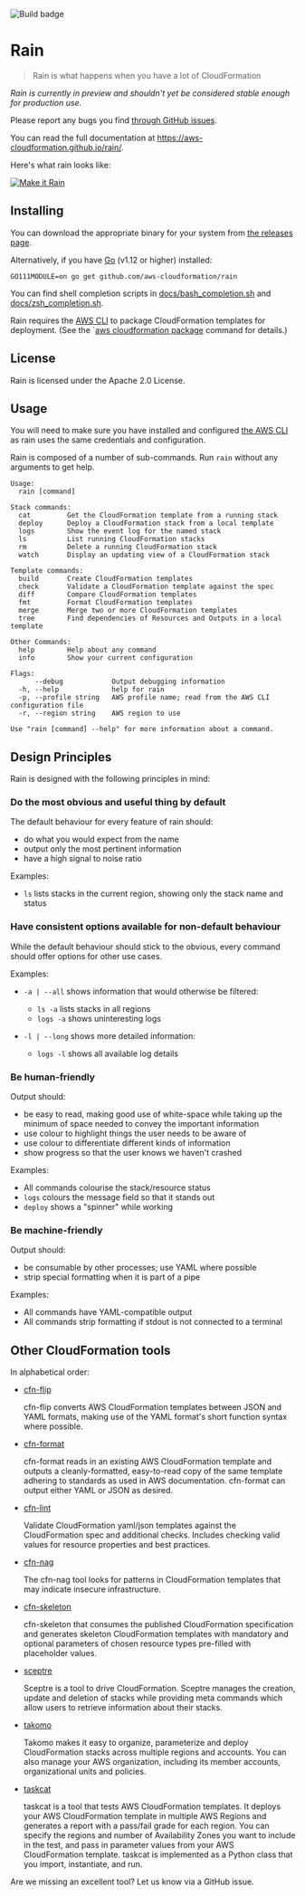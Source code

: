 ![Build badge](https://codebuild.eu-west-2.amazonaws.com/badges?uuid=eyJlbmNyeXB0ZWREYXRhIjoiWjJrNU1WSTg0OUswalBkRWFWQnVTeDk4Zm8xTGNiQ0NUNnNuYkxWWjZHcnNWMzlXOHZzMVJwTE1QTzFqcFNyTisxWmVPc0d6TFVnMnVNZjZRY2FyQmRNPSIsIml2UGFyYW1ldGVyU3BlYyI6IkE5K0tnNU5YRmQ3ZWE5VHUiLCJtYXRlcmlhbFNldFNlcmlhbCI6MX0%3D&branch=develop)

# Rain

> Rain is what happens when you have a lot of CloudFormation

*Rain is currently in preview and shouldn't yet be considered stable enough for production use.*

Please report any bugs you find [through GitHub issues](https://github.com/aws-cloudformation/rain/issues).

You can read the full documentation at <https://aws-cloudformation.github.io/rain/>.

Here's what rain looks like:

[![Make it Rain](https://asciinema.org/a/269609.png)](https://asciinema.org/a/269609?autoplay=1)

## Installing

You can download the appropriate binary for your system from [the releases page](https://github.com/aws-cloudformation/rain/releases).

Alternatively, if you have [Go](https://golang.org) (v1.12 or higher) installed:

`GO111MODULE=on go get github.com/aws-cloudformation/rain`

You can find shell completion scripts in [docs/bash_completion.sh](./docs/bash_completion.sh) and [docs/zsh_completion.sh](./docs/zsh_completion.sh).

Rain requires the [AWS CLI](https://aws.amazon.com/cli/) to package CloudFormation templates for deployment. (See the `[aws cloudformation package](https://docs.aws.amazon.com/cli/latest/reference/cloudformation/package.html) command for details.)

## License

Rain is licensed under the Apache 2.0 License. 

## Usage

You will need to make sure you have installed and configured [the AWS CLI](https://docs.aws.amazon.com/cli/latest/userguide/cli-chap-welcome.html) as rain uses the same credentials and configuration.

Rain is composed of a number of sub-commands. Run `rain` without any arguments to get help.

```
Usage:
  rain [command]

Stack commands:
  cat         Get the CloudFormation template from a running stack
  deploy      Deploy a CloudFormation stack from a local template
  logs        Show the event log for the named stack
  ls          List running CloudFormation stacks
  rm          Delete a running CloudFormation stack
  watch       Display an updating view of a CloudFormation stack

Template commands:
  build       Create CloudFormation templates
  check       Validate a CloudFormation template against the spec
  diff        Compare CloudFormation templates
  fmt         Format CloudFormation templates
  merge       Merge two or more CloudFormation templates
  tree        Find dependencies of Resources and Outputs in a local template

Other Commands:
  help        Help about any command
  info        Show your current configuration

Flags:
      --debug            Output debugging information
  -h, --help             help for rain
  -p, --profile string   AWS profile name; read from the AWS CLI configuration file
  -r, --region string    AWS region to use

Use "rain [command] --help" for more information about a command.
```

## Design Principles

Rain is designed with the following principles in mind:

### Do the most obvious and useful thing by default

The default behaviour for every feature of rain should:
* do what you would expect from the name
* output only the most pertinent information
* have a high signal to noise ratio

Examples:

* `ls` lists stacks in the current region, showing only the stack name and status

### Have consistent options available for non-default behaviour

While the default behaviour should stick to the obvious, every command should offer options for other use cases.

Examples:

* `-a | --all` shows information that would otherwise be filtered:
    * `ls -a` lists stacks in all regions
    * `logs -a` shows uninteresting logs

* `-l | --long` shows more detailed information:
    * `logs -l` shows all available log details

### Be human-friendly

Output should:
* be easy to read, making good use of white-space while taking up the minimum of space needed to convey the important information
* use colour to highlight things the user needs to be aware of
* use colour to differentiate different kinds of information
* show progress so that the user knows we haven't crashed

Examples:

* All commands colourise the stack/resource status
* `logs` colours the message field so that it stands out
* `deploy` shows a "spinner" while working

### Be machine-friendly

Output should:
* be consumable by other processes; use YAML where possible
* strip special formatting when it is part of a pipe

Examples:

* All commands have YAML-compatible output
* All commands strip formatting if stdout is not connected to a terminal

## Other CloudFormation tools

In alphabetical order:

* [cfn-flip](https://github.com/awslabs/aws-cfn-template-flip)

    cfn-flip converts AWS CloudFormation templates between JSON and YAML formats, making use of the YAML format's short function syntax where possible.

* [cfn-format](https://github.com/awslabs/aws-cloudformation-template-formatter)

    cfn-format reads in an existing AWS CloudFormation template and outputs a cleanly-formatted, easy-to-read copy of the same template adhering to standards as used in AWS documentation. cfn-format can output either YAML or JSON as desired.

* [cfn-lint](https://github.com/aws-cloudformation/cfn-python-lint)

    Validate CloudFormation yaml/json templates against the CloudFormation spec and additional checks. Includes checking valid values for resource properties and best practices.

* [cfn-nag](https://github.com/stelligent/cfn_nag)

    The cfn-nag tool looks for patterns in CloudFormation templates that may indicate insecure infrastructure.

* [cfn-skeleton](https://github.com/awslabs/aws-cloudformation-template-builder)

    cfn-skeleton that consumes the published CloudFormation specification and generates skeleton CloudFormation templates with mandatory and optional parameters of chosen resource types pre-filled with placeholder values.

* [sceptre](https://sceptre.cloudreach.com/)

    Sceptre is a tool to drive CloudFormation. Sceptre manages the creation, update and deletion of stacks while providing meta commands which allow users to retrieve information about their stacks.

* [takomo](https://takomo.io)

    Takomo makes it easy to organize, parameterize and deploy CloudFormation stacks across multiple regions and accounts. You can also manage your AWS organization, including its member accounts, organizational units and policies.

* [taskcat](https://github.com/aws-quickstart/taskcat)

    taskcat is a tool that tests AWS CloudFormation templates. It deploys your AWS CloudFormation template in multiple AWS Regions and generates a report with a pass/fail grade for each region. You can specify the regions and number of Availability Zones you want to include in the test, and pass in parameter values from your AWS CloudFormation template. taskcat is implemented as a Python class that you import, instantiate, and run.

Are we missing an excellent tool? Let us know via a GitHub issue.
